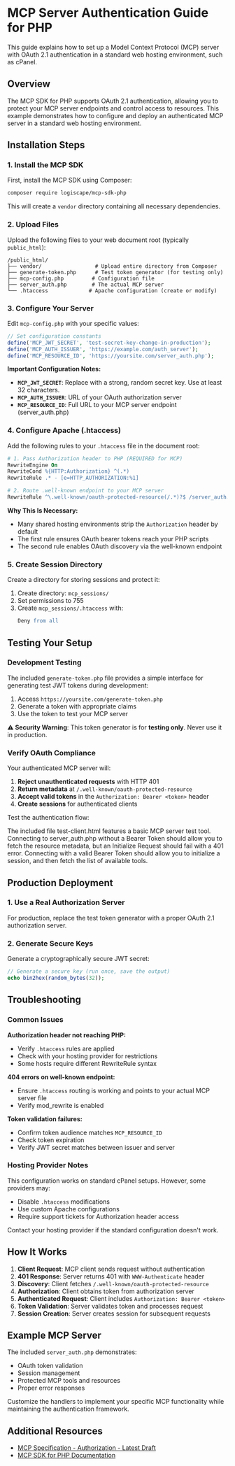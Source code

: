 # MCP Server Authentication Guide for PHP

This guide explains how to set up a Model Context Protocol (MCP) server with OAuth 2.1 authentication in a standard web hosting environment, such as cPanel.

## Overview

The MCP SDK for PHP supports OAuth 2.1 authentication, allowing you to protect your MCP server endpoints and control access to resources. This example demonstrates how to configure and deploy an authenticated MCP server in a standard web hosting environment.

## Installation Steps

### 1. Install the MCP SDK

First, install the MCP SDK using Composer:

```bash
composer require logiscape/mcp-sdk-php
```

This will create a `vendor` directory containing all necessary dependencies.

### 2. Upload Files

Upload the following files to your web document root (typically `public_html`):

```
/public_html/
├── vendor/                 # Upload entire directory from Composer
├── generate-token.php      # Test token generator (for testing only)
├── mcp-config.php         # Configuration file
├── server_auth.php        # The actual MCP server
└── .htaccess             # Apache configuration (create or modify)
```

### 3. Configure Your Server

Edit `mcp-config.php` with your specific values:

```php
// Set configuration constants
define('MCP_JWT_SECRET', 'test-secret-key-change-in-production');
define('MCP_AUTH_ISSUER', 'https://example.com/auth_server');
define('MCP_RESOURCE_ID', 'https://yoursite.com/server_auth.php');
```

**Important Configuration Notes:**

- **`MCP_JWT_SECRET`**: Replace with a strong, random secret key. Use at least 32 characters.
- **`MCP_AUTH_ISSUER`**: URL of your OAuth authorization server
- **`MCP_RESOURCE_ID`**: Full URL to your MCP server endpoint (server_auth.php)

### 4. Configure Apache (.htaccess)

Add the following rules to your `.htaccess` file in the document root:

```apache
# 1. Pass Authorization header to PHP (REQUIRED for MCP)
RewriteEngine On
RewriteCond %{HTTP:Authorization} ^(.*)
RewriteRule .* - [e=HTTP_AUTHORIZATION:%1]

# 2. Route .well-known endpoint to your MCP server
RewriteRule ^\.well-known/oauth-protected-resource(/.*)?$ /server_auth.php [L]
```

**Why This Is Necessary:**
- Many shared hosting environments strip the `Authorization` header by default
- The first rule ensures OAuth bearer tokens reach your PHP scripts
- The second rule enables OAuth discovery via the well-known endpoint

### 5. Create Session Directory

Create a directory for storing sessions and protect it:

1. Create directory: `mcp_sessions/`
2. Set permissions to 755
3. Create `mcp_sessions/.htaccess` with:
   ```apache
   Deny from all
   ```

## Testing Your Setup

### Development Testing

The included `generate-token.php` file provides a simple interface for generating test JWT tokens during development:

1. Access `https://yoursite.com/generate-token.php`
2. Generate a token with appropriate claims
3. Use the token to test your MCP server

**⚠️ Security Warning**: This token generator is for **testing only**. Never use it in production.

### Verify OAuth Compliance

Your authenticated MCP server will:

1. **Reject unauthenticated requests** with HTTP 401
2. **Return metadata** at `/.well-known/oauth-protected-resource`
3. **Accept valid tokens** in the `Authorization: Bearer <token>` header
4. **Create sessions** for authenticated clients

Test the authentication flow:

The included file test-client.html features a basic MCP server test tool. Connecting to server_auth.php without a Bearer Token should allow you to fetch the resource metadata, but an Initialize Request should fail with a 401 error. Connecting with a valid Bearer Token should allow you to initialize a session, and then fetch the list of available tools.

## Production Deployment

### 1. Use a Real Authorization Server

For production, replace the test token generator with a proper OAuth 2.1 authorization server.

### 2. Generate Secure Keys

Generate a cryptographically secure JWT secret:

```php
// Generate a secure key (run once, save the output)
echo bin2hex(random_bytes(32));
```

## Troubleshooting

### Common Issues

**Authorization header not reaching PHP:**
- Verify `.htaccess` rules are applied
- Check with your hosting provider for restrictions
- Some hosts require different RewriteRule syntax

**404 errors on well-known endpoint:**
- Ensure `.htaccess` routing is working and points to your actual MCP server file
- Verify mod_rewrite is enabled

**Token validation failures:**
- Confirm token audience matches `MCP_RESOURCE_ID`
- Check token expiration
- Verify JWT secret matches between issuer and server

### Hosting Provider Notes

This configuration works on standard cPanel setups. However, some providers may:
- Disable `.htaccess` modifications
- Use custom Apache configurations
- Require support tickets for Authorization header access

Contact your hosting provider if the standard configuration doesn't work.

## How It Works

1. **Client Request**: MCP client sends request without authentication
2. **401 Response**: Server returns 401 with `WWW-Authenticate` header
3. **Discovery**: Client fetches `/.well-known/oauth-protected-resource`
4. **Authorization**: Client obtains token from authorization server
5. **Authenticated Request**: Client includes `Authorization: Bearer <token>`
6. **Token Validation**: Server validates token and processes request
7. **Session Creation**: Server creates session for subsequent requests

## Example MCP Server

The included `server_auth.php` demonstrates:
- OAuth token validation
- Session management
- Protected MCP tools and resources
- Proper error responses

Customize the handlers to implement your specific MCP functionality while maintaining the authentication framework.

## Additional Resources

- [MCP Specification - Authorization - Latest Draft](https://modelcontextprotocol.io/specification/draft/basic/authorization)
- [MCP SDK for PHP Documentation](https://github.com/logiscape/mcp-sdk-php)